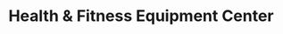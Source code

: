 ---
title: "Health & Fitness Equipment Center"
url: /north-olmsted/health-und-fitness-equipment-center/
shop: Sport
---